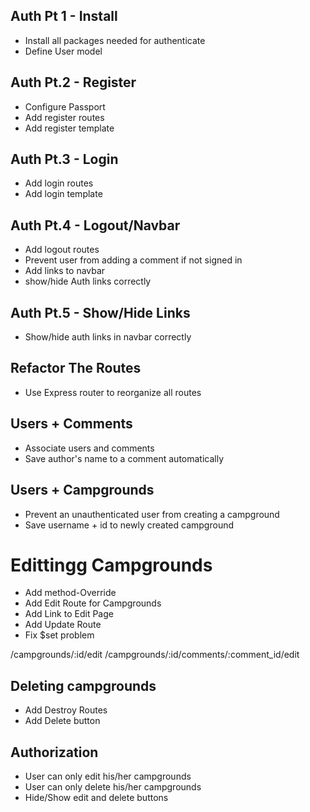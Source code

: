 ## Auth Pt 1 - Install
* Install all packages needed for authenticate
* Define User model

## Auth Pt.2 - Register
* Configure Passport
* Add register routes
* Add register template

## Auth Pt.3 - Login
* Add login routes
* Add login template

## Auth Pt.4 - Logout/Navbar
* Add logout routes
* Prevent user from adding a comment if not signed in
* Add links to navbar
* show/hide Auth links correctly

## Auth Pt.5 - Show/Hide Links
* Show/hide auth links in navbar correctly

## Refactor The Routes
* Use Express router to reorganize all routes

## Users + Comments
* Associate users and comments
* Save author's name to a comment automatically

## Users + Campgrounds
* Prevent an unauthenticated user from creating a campground
* Save username + id to newly created campground

# Edittingg Campgrounds
* Add method-Override
* Add Edit Route for Campgrounds
* Add Link to Edit Page
* Add Update Route
* Fix $set problem  

/campgrounds/:id/edit
/campgrounds/:id/comments/:comment_id/edit

## Deleting campgrounds
* Add Destroy Routes
* Add Delete button

## Authorization
* User can only edit his/her campgrounds
* User can only delete his/her campgrounds
* Hide/Show edit and delete buttons